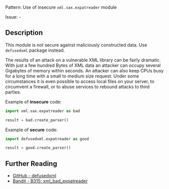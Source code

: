Pattern: Use of insecure `xml.sax.expatreader` module

Issue: -

## Description

This module is not secure against maliciously constructed data. Use `defusedxml` package instead.

The results of an attack on a vulnerable XML library can be fairly dramatic. With just a few hundred Bytes of XML data an attacker can occupy several Gigabytes of memory within seconds. An attacker can also keep CPUs busy for a long time with a small to medium size request. Under some circumstances it is even possible to access local files on your server, to circumvent a firewall, or to abuse services to rebound attacks to third parties.


Example of **insecure** code:

```python
import xml.sax.expatreader as bad

result = bad.create_parser()
```

Example of **secure** code:

```python
import defusedxml.expatreader as good

result = good.create_parser()
```

## Further Reading

* [GitHub - defusedxml](https://github.com/tiran/defusedxml)
* [Bandit - B315: xml_bad_expatreader](https://bandit.readthedocs.io/en/latest/blacklists/blacklist_calls.html#b313-b320-xml)
